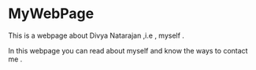 # MyWebPage
This is a webpage about Divya Natarajan ,i.e , myself .

In this webpage you can read about myself and know the ways to contact me .
